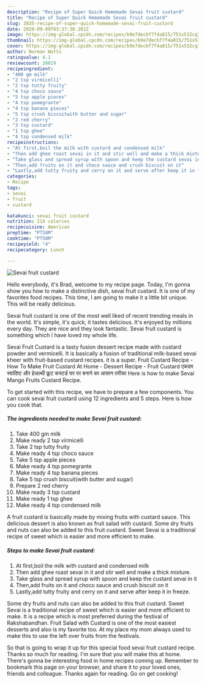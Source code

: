 ```yaml
---
description: "Recipe of Super Quick Homemade Sevai fruit custard"
title: "Recipe of Super Quick Homemade Sevai fruit custard"
slug: 3835-recipe-of-super-quick-homemade-sevai-fruit-custard
date: 2020-09-09T03:37:30.261Z
image: https://img-global.cpcdn.com/recipes/b9e7decbf7f4a815/751x532cq70/sevai-fruit-custard-recipe-main-photo.jpg
thumbnail: https://img-global.cpcdn.com/recipes/b9e7decbf7f4a815/751x532cq70/sevai-fruit-custard-recipe-main-photo.jpg
cover: https://img-global.cpcdn.com/recipes/b9e7decbf7f4a815/751x532cq70/sevai-fruit-custard-recipe-main-photo.jpg
author: Norman Watts
ratingvalue: 4.1
reviewcount: 28819
recipeingredient:
- "400 gm milk"
- "2 tsp virmicelli"
- "2 tsp tutty fruity"
- "4 tsp choco sauce"
- "5 tsp apple pieces"
- "4 tsp pomegrante"
- "4 tsp banana pieces"
- "5 tsp crush biscuitwith butter and sugar"
- "2 red cherry"
- "3 tsp custard"
- "1 tsp ghee"
- "4 tsp condensed milk"
recipeinstructions:
- "At first,boil the milk with custard and condensed milk"
- "Then add ghee roast sevai in it and stir well and make a thick mixture."
- "Take glass and spread syrup with spoon and keep the custard sevai in it"
- "Then,add fruits on it and choco sauce and crush biscuit on it"
- "Lastly,add tutty fruity and cerry on it and serve after keep it in freeze."
categories:
- Recipe
tags:
- sevai
- fruit
- custard

katakunci: sevai fruit custard 
nutrition: 214 calories
recipecuisine: American
preptime: "PT34M"
cooktime: "PT50M"
recipeyield: "4"
recipecategory: Lunch

---
```



![Sevai fruit custard](https://img-global.cpcdn.com/recipes/b9e7decbf7f4a815/751x532cq70/sevai-fruit-custard-recipe-main-photo.jpg)

Hello everybody, it's Brad, welcome to my recipe page. Today, I'm gonna show you how to make a distinctive dish, sevai fruit custard. It is one of my favorites food recipes. This time, I am going to make it a little bit unique. This will be really delicious.

Sevai fruit custard is one of the most well liked of recent trending meals in the world. It's simple, it's quick, it tastes delicious. It's enjoyed by millions every day. They are nice and they look fantastic. Sevai fruit custard is something which I have loved my whole life.

Sevai Fruit Custard is a tasty fusion dessert recipe made with custard powder and vermicelli. It is basically a fusion of traditional milk-based sevai kheer with fruit-based custard recipes. it is a super. Fruit Custard Recipe - How To Make Fruit Custard At Home - Dessert Recipe - Fruit Custard एकदम स्वादिष्ट और हेअल्थी फ्रूट कस्टर्ड घर पर बनाने का आसान तरीका Here is how to make Sevai Mango Fruits Custard Recipe.


To get started with this recipe, we have to prepare a few components. You can cook sevai fruit custard using 12 ingredients and 5 steps. Here is how you cook that.

<!--inarticleads1-->

##### The ingredients needed to make Sevai fruit custard:

1. Take 400 gm milk
1. Make ready 2 tsp virmicelli
1. Take 2 tsp tutty fruity
1. Make ready 4 tsp choco sauce
1. Take 5 tsp apple pieces
1. Make ready 4 tsp pomegrante
1. Make ready 4 tsp banana pieces
1. Take 5 tsp crush biscuit(with butter and sugar)
1. Prepare 2 red cherry
1. Make ready 3 tsp custard
1. Make ready 1 tsp ghee
1. Make ready 4 tsp condensed milk


A fruit custard is basically made by mixing fruits with custard sauce. This delicious dessert is also known as fruit salad with custard. Some dry fruits and nuts can also be added to this fruit custard. Sweet Sevai is a traditional recipe of sweet which is easier and more efficient to make. 

<!--inarticleads2-->

##### Steps to make Sevai fruit custard:

1. At first,boil the milk with custard and condensed milk
1. Then add ghee roast sevai in it and stir well and make a thick mixture.
1. Take glass and spread syrup with spoon and keep the custard sevai in it
1. Then,add fruits on it and choco sauce and crush biscuit on it
1. Lastly,add tutty fruity and cerry on it and serve after keep it in freeze.


Some dry fruits and nuts can also be added to this fruit custard. Sweet Sevai is a traditional recipe of sweet which is easier and more efficient to make. It is a recipe which is most preferred during the festival of Rakshabandhan. Fruit Salad with Custard is one of the most easiest desserts and also is my favorite too. At my place my mom always used to make this to use the left over fruits from the festivals. 

So that is going to wrap it up for this special food sevai fruit custard recipe. Thanks so much for reading. I'm sure that you will make this at home. There's gonna be interesting food in home recipes coming up. Remember to bookmark this page on your browser, and share it to your loved ones, friends and colleague. Thanks again for reading. Go on get cooking!

